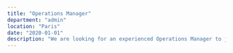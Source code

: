 ```yaml
---
title: "Operations Manager"
department: "admin"
location: "Paris"
date: "2020-01-01"
description: "We are looking for an experienced Operations Manager to join our team in Turin. As an Operations Manager, you will be responsible for overseeing day-to-day operations, including procurement, project management, and staff management."
---
```

